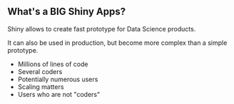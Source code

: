 ## What's a __BIG__ Shiny Apps? 

Shiny allows to create fast prototype for Data Science products. 

It can also be used in production, but become more complex than a simple prototype.

<ul class="list-unstyled">
  <li><i class="fa fa-angle-right"></i> Millions of lines of code</li>
  <li><i class="fa fa-angle-right"></i> Several coders</li>
  <li><i class="fa fa-angle-right"></i> Potentially numerous users</li>
  <li><i class="fa fa-angle-right"></i> Scaling matters</li>
  <li><i class="fa fa-angle-right"></i> Users who are not "coders"</li>
</ul>
